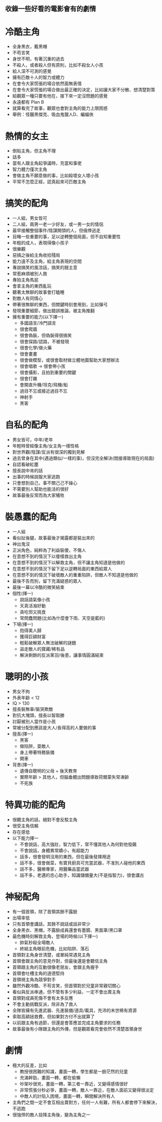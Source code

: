 ## 收錄一些好看的電影會有的劇情

冷酷主角
=====
* 全身黑衣，戴黑帽
* 不苟言笑
* 身世不明，有著沉重的過去
* 不殺人，或者殺人但有原則，比如不殺女人小孩
* 給人深不可測的感覺
* 擁有匹敵十人的智力或體力
* 在會令大家慌張的場合依然面無表情
* 在會令大家慌張的場合做出最正確的決定，比如讓大家不分散、想清楚對策
* 給觀眾一種只要有他在，接下來一定沒問題的感覺
* 永遠都有 Plan B
* 就算看完了故事，觀眾也會對主角的能力上限困惑
* 舉例：怪醫黑傑克、吸血鬼獵人D、蝙蝠俠

熱情的女主
=====
* 倒貼主角，但主角不理
* 話多
* 當有人跟主角起爭議時，充當和事佬
* 智力體力僅次主角
* 會做主角不願意做的事，比如殺壞女人壞小孩
* 平常不怎麼正經，認真起來可匹敵主角

搞笑的配角
=====
* 一人組，男女皆可
* 二人組，兩男一老一少好友，或一男一女的情侶
* 最早接觸整個事件/陰謀開頭的人，但僥倖逃走
* 目睹一些重要的事，足以逆轉整個局面，但不自知重要性
* 年輕的成人，表現得像小孩子
* 很樂觀
* 惡搞之後給主角收拾殘局
* 能力遠不及主角，給主角表現的空間
* 專說搞笑的風涼話，搞笑的餿主意
* 常惹麻煩被別人救
* 專拍主角馬屁
* 會拿主角的東西亂玩
* 聽著太無聊的故事會打瞌睡
* 對敵人有同情心
* 帶著很無聊的東西，但關鍵時刻會用到，比如彈弓
* 發現重要細節，做出錯誤推論，被主角推翻
* 擁有重要的能力(以下擇一)
    * 多國語言/冷門語言
    * 很會爬牆
    * 很會偽裝，但偽裝得很搞笑
    * 很會探路/認路，不被發現
    * 很會化學/做火藥
    * 很會畫畫
    * 很會做模型，或很會取材做立體地圖幫助大家想辦法
    * 很會唱歌 -> 很會帶小孩
    * 很會攝影，且拍到重要的關鍵
    * 很會打雜
    * 會開直升機/坦克/飛機/船
    * 過目不忘或接近過目不忘
    * 神射手
    * 黑客

自私的配角
=====
* 男女皆可，中年/老年
* 年輕時曾經像主角/女主角一樣性格
* 對世界觀/陰謀/反派有很深的獨到見解
* 過去曾身在其中(遇過類似/一樣的事)，但沒完全解決(間接導致現在的局面)
* 自認看破紅塵
* 擅長說中肯的話
* 出事的時候說服大家逃跑
* 只會想到自己，事不關己己不操心
* 不需要別人幫助也能活的很好
* 故事最後反常而為大家犧牲

裝愚蠢的配角
=====
* 一人組
* 看似扯後腿，故事最後才揭露都是裝出來的
* 神出鬼沒
* 正派角色，純粹為了利益裝傻，不傷人
* 在意想不到的情況下以傻樣救出主角
* 在意想不到的情況下以解救主角，但不讓主角知道是他做的
* 在意想不到的情況下留下足以逆轉局面的東西給眾人
* 在意想不到的情況下破壞敵人的重重陷阱，但敵人不知道是他做的
* 最後不告而別，留下充滿疑惑的眾人
* 最後一幕以冷酷的微笑結束
* 個性(擇一)
    * 說話語氣像小孩
    * 天真活潑好動
    * 貪吃但又挑食
    * 常問蠢問題(比如為什麼會下雨、天空是藍的)
* 下場(擇一)
    * 抱得美人歸
    * 獲得巨額財富
    * 輕鬆破解眾人無法破解的謎題
    * 盜走敵人的寶藏/稀有品
    * 解決剩餘的反派黨羽/後患，讓事情圓滿結束

聰明的小孩
=====
* 男女不拘
* 外表年齡 < 12
* IQ > 130
* 擅長裝無辜/裝哭欺敵
* 對抗大塊頭，擅長以智取勝
* 討厭被別人當作是小孩
* 常被分配到應該是大人/長得高的人要做的事
* 擅長(擇一)
    * 黑客
    * 做陷阱，耍敵人
    * 身上帶著特務裝備
    * 開車
* 背景(擇一)
    * 遺傳自聰明的父母 + 後天教育
    * 實際年齡 > 其他人，但腦垂體出問題導致荷爾蒙失常凍齡
    * 不死族

特異功能的配角
=====
* 很聽主角的話，絕對不會反駁主角
* 很受主角信賴
* 存在感低
* 以下能力擇一
    * 不會說話，高大強壯，智力低下，常不懂其他人為何對他發飆
    * 不會說話，身體異常嬌小，有超能力
    * 話多，很會發明沒用的東西，但在最後發揮用途
    * 話不多，很會做菜，有寶貝廚具可充當武器，不准別人碰他的東西
    * 話不多，醫療專家，用醫藥品當武器
    * 話不多，老邁的忠心助手，知識儲備量大(不是指智力)，很會講古

神秘配角
=====
* 有一個首領，除了首領其餘不露臉
* 出場率低
* 只有首領會講話，其餘不說話或話非常少
* 全身黑衣、黑帽，不露臉成員還會有墨鏡、黑面罩/黑口罩
* 最危機時刻解救主角，登場的時候(以下擇一)
    * 帥氣秒殺全場敵人
    * 終結主角眼前危機，比如陷阱、落石
* 首領對主角身世清楚，或單純常遇見主角
* 首領會跟主角的意見作對，但最後還是會聽信主角
* 首領跟主角的互動很像老朋友，會跟主角握手
* 首領會吐槽主角的道德堅持
* 首領視主角為競爭對手
* 雖然外觀冷酷、不苟言笑，但首領對於兒童非常親切關心
* 看似與反派串通，但不管有多少利益，一定不會出賣主角
* 首領對成員死傷不會有太多反應
* 不會主動挑戰反派，除非為了救人
* 全隊皆擁有先進武器、先進裝備/道具/載具，充沛的末世稀有資源
* 索取高額拯救費，但如果對方付不出就算了
* 以前跟主角有過節，但還是會答應並完成主角要求的任務
* 故事最後有小隊跟主角的外傳，但是觀眾看完會依然不清楚首領身世

劇情
=====
* 極大的反差，比如
    * 教授很困難的知識，畫面一轉，學生都是一臉茫然的兒童
    * 充滿幹勁，畫面一轉，都在偷懶
    * 吵架吵很兇，畫面一轉，第三者一靠近，又變得感情很好
    * 非常慌張分秒必爭，畫面一轉，敵人一靠近，在敵人面前又變得很淡定
    * 中敵人的計陷入困境，畫面一轉，瞬間解決所有人
* 主角們之間一定不會互相出賣對方，任何一人有難，所有人都會停下來解決，不逃跑
* 很強悍的敵人投降主角後，變為主角之一
